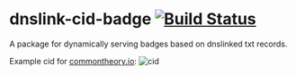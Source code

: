 # dnslink-cid-badge [![Build Status](https://travis-ci.org/common-theory/dnslink-cid-badge.svg?branch=master)](https://travis-ci.org/common-theory/dnslink-cid-badge)

A package for dynamically serving badges based on dnslinked txt records.

Example cid for [commontheory.io](https://commontheory.io):
![cid](https://dnslinkcid.commontheory.io/?domain=commontheory.io)
